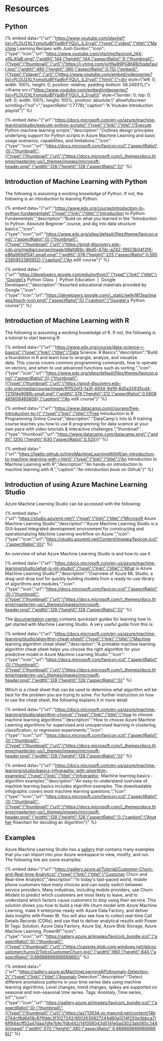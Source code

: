 # Resources

## Python

{% embed data="{\"url\":\"https://www.youtube.com/playlist?list=PLOU2XLYxmsIIuiBfYad6rFYQU\_jL2ryal\",\"type\":\"video\",\"title\":\"Machine Learning Recipes with Josh Gordon\",\"icon\":{\"type\":\"icon\",\"url\":\"https://www.youtube.com/yts/img/favicon\_144-vfliLAfaB.png\",\"width\":144,\"height\":144,\"aspectRatio\":1},\"thumbnail\":{\"type\":\"thumbnail\",\"url\":\"https://i.ytimg.com/vi/tNa99PG8hR8/hqdefault.jpg\",\"width\":480,\"height\":360,\"aspectRatio\":0.75},\"embed\":{\"type\":\"player\",\"url\":\"https://www.youtube.com/embed/videoseries?list=PLOU2XLYxmsIIuiBfYad6rFYQU\_jL2ryal\",\"html\":\"<div style=\\\"left: 0; width: 100%; height: 0; position: relative; padding-bottom: 56.2493%;\\\"><iframe src=\\\"https://www.youtube.com/embed/videoseries?list=PLOU2XLYxmsIIuiBfYad6rFYQU\_jL2ryal\\\" style=\\\"border: 0; top: 0; left: 0; width: 100%; height: 100%; position: absolute;\\\" allowfullscreen scrolling=\\\"no\\\"></iframe></div>\",\"aspectRatio\":1.7778},\"caption\":\"A Youtube Introduction playlist\"}" %}



{% embed data="{\"url\":\"https://docs.microsoft.com/en-us/azure/machine-learning/studio/execute-python-scripts\",\"type\":\"link\",\"title\":\"Execute Python machine learning scripts\",\"description\":\"Outlines design principles underlying support for Python scripts in Azure Machine Learning and basic usage scenarios, capabilities, and limitations.\",\"icon\":{\"type\":\"icon\",\"url\":\"https://docs.microsoft.com/favicon.ico\",\"aspectRatio\":0},\"thumbnail\":{\"type\":\"thumbnail\",\"url\":\"https://docs.microsoft.com/\_themes/docs.theme/master/en-us/\_themes/images/microsoft-header.png\",\"width\":128,\"height\":128,\"aspectRatio\":1}}" %}

## Introduction of Machine Learning with Python

The following is assuming a working knowledge of Python. If not, the following is an introduction to learning Python:

{% embed data="{\"url\":\"https://www.edx.org/course/introduction-to-python-fundamentals\",\"type\":\"link\",\"title\":\"Introduction to Python: Fundamentals\",\"description\":\"Build on what you learned in the &ldquo;Introduction to Python: Absolute Beginner&rdquo; course, and dig into data structure basics.\",\"icon\":{\"type\":\"icon\",\"url\":\"https://www.edx.org/sites/default/files/theme/favicon.png\",\"aspectRatio\":0},\"thumbnail\":{\"type\":\"thumbnail\",\"url\":\"https://prod-discovery.edx-cdn.org/media/course/image/d9afd89c-8bd5-47dc-a242-19923b04f2f8-e86a969d1541.small.png\",\"width\":378,\"height\":225,\"aspectRatio\":0.5952380952380952},\"caption\":\"An edX course\"}" %}

{% embed data="{\"url\":\"https://developers.google.com/edu/python/\",\"type\":\"link\",\"title\":\"Google\'s Python Class  \|  Python Education        \|  Google Developers\",\"description\":\"Assorted educational materials provided by Google.\",\"icon\":{\"type\":\"icon\",\"url\":\"https://developers.google.com/\_static/eefe16f3ea/images/touch-icon.png\",\"aspectRatio\":0},\"caption\":\"Google\'s Python course\"}" %}

## Introduction of Machine Learning with R

The following is assuming a working knowledge of R. If not, the following is a tutorial to start learning R:

{% embed data="{\"url\":\"https://www.edx.org/course/data-science-r-basics\",\"type\":\"link\",\"title\":\"Data Science: R Basics\",\"description\":\"Build a foundation in R and learn how to wrangle, analyze, and visualize data.&nbsp;This course covers common programming commands, how to operate on vectors, and when to use advanced functions such as sorting.\",\"icon\":{\"type\":\"icon\",\"url\":\"https://www.edx.org/sites/default/files/theme/favicon.png\",\"aspectRatio\":0},\"thumbnail\":{\"type\":\"thumbnail\",\"url\":\"https://prod-discovery.edx-cdn.org/media/course/image/91f52ef3-fa3f-4934-9d19-8d5a32635cd4-7215f4e906fb.small.jpg\",\"width\":378,\"height\":212,\"aspectRatio\":0.5608465608465608},\"caption\":\"An edX course\"}" %}

{% embed data="{\"url\":\"https://www.datacamp.com/courses/free-introduction-to-r\",\"type\":\"link\",\"title\":\"Free Introduction to R Programming Online Course\",\"description\":\"DataCamp\'s Into to R training course teaches you how to use R programming for data science at your own pace with video tutorials & interactive challenges.\",\"thumbnail\":{\"type\":\"thumbnail\",\"url\":\"https://www.datacamp.com/datacamp.png\",\"width\":1200,\"height\":630,\"aspectRatio\":0.525}}" %}



{% embed data="{\"url\":\"https://lgatto.github.io/IntroMachineLearningWithR/an-introduction-to-machine-learning-with-r.html\",\"type\":\"link\",\"title\":\"An Introduction to Machine Learning with R\",\"description\":\"An hands-on introduction to machine learning with R.\",\"caption\":\"An introduction book on Github\"}" %}

## Introduction of using Azure Machine Learning Studio

Azure Machine Learning Studio can be accessed with the following:

{% embed data="{\"url\":\"https://studio.azureml.net/\",\"type\":\"link\",\"title\":\"Microsoft Azure Machine Learning Studio\",\"description\":\"Azure Machine Learning Studio is a GUI-based integrated development environment for constructing and operationalizing Machine Learning workflow on Azure.\",\"icon\":{\"type\":\"icon\",\"url\":\"https://studio.azureml.net/Content/Images/favicon.ico\",\"aspectRatio\":0}}" %}

An overview of what Azure Machine Learning Studio is and how to use it

{% embed data="{\"url\":\"https://docs.microsoft.com/en-us/azure/machine-learning/studio/what-is-ml-studio\",\"type\":\"link\",\"title\":\"What is Azure Machine Learning Studio?\",\"description\":\"Overview of Azure ML Studio, a drag-and-drop tool for quickly building models from a ready-to-use library of algorithms and modules.\",\"icon\":{\"type\":\"icon\",\"url\":\"https://docs.microsoft.com/favicon.ico\",\"aspectRatio\":0},\"thumbnail\":{\"type\":\"thumbnail\",\"url\":\"https://docs.microsoft.com/\_themes/docs.theme/master/en-us/\_themes/images/microsoft-header.png\",\"width\":128,\"height\":128,\"aspectRatio\":1}}" %}

The [documentation center ](https://docs.microsoft.com/en-us/azure/machine-learning/studio/)contains quickstart guides for learning how to get started with Machine Learning Studio. A very useful guide from this is:

{% embed data="{\"url\":\"https://docs.microsoft.com/en-us/azure/machine-learning/studio/algorithm-cheat-sheet\",\"type\":\"link\",\"title\":\"Machine learning algorithm cheat sheet\",\"description\":\"A printable machine learning algorithm cheat sheet helps you choose the right algorithm for your predictive model in Azure Machine Learning Studio.\",\"icon\":{\"type\":\"icon\",\"url\":\"https://docs.microsoft.com/favicon.ico\",\"aspectRatio\":0},\"thumbnail\":{\"type\":\"thumbnail\",\"url\":\"https://docs.microsoft.com/\_themes/docs.theme/master/en-us/\_themes/images/microsoft-header.png\",\"width\":128,\"height\":128,\"aspectRatio\":1}}" %}

Which is a cheat sheet that can be used to determine what algorithm will be best for the problem you are trying to solve. For further instruction on how to use the cheat sheet, the following explains it in more detail

{% embed data="{\"url\":\"https://docs.microsoft.com/en-us/azure/machine-learning/studio/algorithm-choice\",\"type\":\"link\",\"title\":\"How to choose machine learning algorithms\",\"description\":\"How to choose Azure Machine Learning algorithms for supervised and unsupervised learning in clustering, classification, or regression experiments.\",\"icon\":{\"type\":\"icon\",\"url\":\"https://docs.microsoft.com/favicon.ico\",\"aspectRatio\":0},\"thumbnail\":{\"type\":\"thumbnail\",\"url\":\"https://docs.microsoft.com/\_themes/docs.theme/master/en-us/\_themes/images/microsoft-header.png\",\"width\":128,\"height\":128,\"aspectRatio\":1}}" %}

{% embed data="{\"url\":\"https://docs.microsoft.com/en-us/azure/machine-learning/studio/basics-infographic-with-algorithm-examples\",\"type\":\"link\",\"title\":\"Infographic: Machine learning basics - algorithm examples\",\"description\":\"An easy-to-understand overview of machine learning basics includes algorithm examples. The downloadable infographic covers most machine learning questions.\",\"icon\":{\"type\":\"icon\",\"url\":\"https://docs.microsoft.com/favicon.ico\",\"aspectRatio\":0},\"thumbnail\":{\"type\":\"thumbnail\",\"url\":\"https://docs.microsoft.com/\_themes/docs.theme/master/en-us/\_themes/images/microsoft-header.png\",\"width\":128,\"height\":128,\"aspectRatio\":1},\"caption\":\"Another flowchart for deciding an Algorithm\"}" %}



## Examples

Azure Machine Learning Studio has a [gallery](https://gallery.azure.ai/) that contains many examples that you can import into your Azure workspace to view, modify, and run. The following link are some examples:

{% embed data="{\"url\":\"https://gallery.azure.ai/Tutorial/Customer-Churn-and-Real-time-Analytics\",\"type\":\"link\",\"title\":\"Customer Churn and Real-time Analytics\",\"description\":\"In today\'s fast-paced world, mobile phone customers have many choices and can easily switch between service providers. Many industries, including mobile providers, use Churn Models to predict which customers are most likely to leave, and to understand which factors cause customers to stop using their service. This solution shows you how to build a real-life churn model with Azure Machine Learning, make it enterprise-ready with Azure Data Factory, and deliver data insights with Power BI. You will also see how to collect real-time Call Details Records \(CDRs\), and use that to deliver analytical results with Power BI Tags: Solution, Azure Data Factory, Azure Sql, Azure Blob Storage, Azure Machine Learning, PowerBI\",\"icon\":{\"type\":\"icon\",\"url\":\"https://gallery.azure.ai/images/favicon\_bundle.ico\",\"aspectRatio\":0},\"thumbnail\":{\"type\":\"thumbnail\",\"url\":\"https://caqsres.blob.core.windows.net/telcocustomerchurnv2/TelcoCustomerChurn.jpg\",\"width\":960,\"height\":640,\"aspectRatio\":0.6666666666666666}}" %}



{% embed data="{\"url\":\"https://gallery.azure.ai/MachineLearningAPI/Anomaly-Detection-2\",\"type\":\"link\",\"title\":\"Anomaly Detection\",\"description\":\"Detect different anomalous patterns in your time series data using machine learning algorithms. Level changes, trend changes, spikes are supported on seasonal and non-seasonal time series. Tags: Anomaly, Time series, IoT\",\"icon\":{\"type\":\"icon\",\"url\":\"https://gallery.azure.ai/images/favicon\_bundle.ico\",\"aspectRatio\":0},\"thumbnail\":{\"type\":\"thumbnail\",\"url\":\"https://az712634.vo.msecnd.net/content/14b2744cf8d6418c87ffddc3f3127242/9502630827244d60a1214f250e3bbca7/6ff944cff52a47daa7dfe7bfe7fdb442/141056043d5141e5ad3023ab065c3444/image\",\"width\":570,\"height\":380,\"aspectRatio\":0.6666666666666666}}" %}

